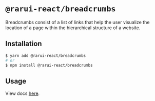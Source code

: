 # `@rarui-react/breadcrumbs`

Breadcrumbs consist of a list of links that help the user visualize the location of a page within the hierarchical structure of a website.

## Installation

```sh
$ yarn add @rarui-react/breadcrumbs
# or
$ npm install @rarui-react/breadcrumbs
```

## Usage

View docs [here]().
